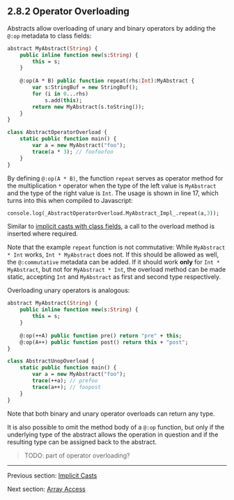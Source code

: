 ## 2.8.2 Operator Overloading

Abstracts allow overloading of unary and binary operators by adding the `@:op` metadata to class fields:

```haxe
abstract MyAbstract(String) {
	public inline function new(s:String) {
		this = s;
	}
	
	@:op(A * B) public function repeat(rhs:Int):MyAbstract {
		var s:StringBuf = new StringBuf();
		for (i in 0...rhs)
			s.add(this);
		return new MyAbstract(s.toString());
	}
}

class AbstractOperatorOverload {
	static public function main() {
		var a = new MyAbstract("foo");
		trace(a * 3); // foofoofoo
	}
}
```
By defining `@:op(A * B)`, the function `repeat` serves as operator method for the multiplication `*` operator when the type of the left value is `MyAbstract` and the type of the right value is `Int`. The usage is shown in line 17, which turns into this when compiled to Javascript:

```haxe
console.log(_AbstractOperatorOverload.MyAbstract_Impl_.repeat(a,3));
```
Similar to [implicit casts with class fields](2.8.1-Implicit_Casts.md), a call to the overload method is inserted where required.

Note that the example `repeat` function is not commutative: While `MyAbstract * Int` works, `Int * MyAbstract` does not. If this should be allowed as well, the `@:commutative` metadata can be added. If it should work **only** for `Int * MyAbstract`, but not for `MyAbstract * Int`, the overload method can be made static, accepting `Int` and `MyAbstract` as first and second type respectively.

Overloading unary operators is analogous:

```haxe
abstract MyAbstract(String) {
	public inline function new(s:String) {
		this = s;
	}
	
	@:op(++A) public function pre() return "pre" + this;
	@:op(A++) public function post() return this + "post";
}

class AbstractUnopOverload {
	static public function main() {
		var a = new MyAbstract("foo");
		trace(++a); // prefoo
		trace(a++); // foopost
	}
}
```
Note that both binary and unary operator overloads can return any type.

It is also possible to omit the method body of a `@:op` function, but only if the underlying type of the abstract allows the operation in question and if the resulting type can be assigned back to the abstract.

>TODO: part of operator overloading?

---

Previous section: [Implicit Casts](2.8.1-Implicit_Casts.md)

Next section: [Array Access](2.8.3-Array_Access.md)